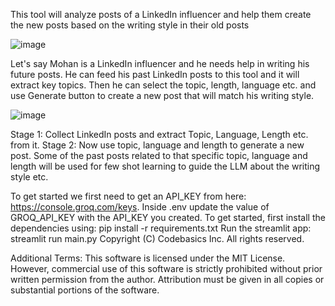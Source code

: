 This tool will analyze posts of a LinkedIn influencer and help them create the new posts based on the writing style in their old posts

![image](https://github.com/user-attachments/assets/ca74eb78-3ff1-404b-a216-bdfe4d4e2928)


Let's say Mohan is a LinkedIn influencer and he needs help in writing his future posts. He can feed his past LinkedIn posts to this tool and it will extract key topics. Then he can select the topic, length, language etc. and use Generate button to create a new post that will match his writing style.


![image](https://github.com/user-attachments/assets/f9a6b13f-1722-45e6-a72b-674ccdbef212)


Stage 1: Collect LinkedIn posts and extract Topic, Language, Length etc. from it.
Stage 2: Now use topic, language and length to generate a new post. Some of the past posts related to that specific topic, language and length will be used for few shot learning to guide the LLM about the writing style etc.

To get started we first need to get an API_KEY from here: https://console.groq.com/keys. Inside .env update the value of GROQ_API_KEY with the API_KEY you created.
To get started, first install the dependencies using:
 pip install -r requirements.txt
Run the streamlit app:
streamlit run main.py
Copyright (C) Codebasics Inc. All rights reserved.

Additional Terms: This software is licensed under the MIT License. However, commercial use of this software is strictly prohibited without prior written permission from the author. Attribution must be given in all copies or substantial portions of the software.
